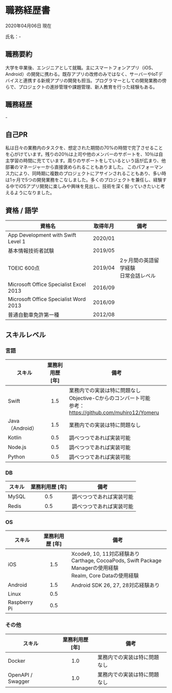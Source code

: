 # 職務経歴書

2020年04月06日 現在

氏名：-

## 職務要約

大学を卒業後、エンジニアとして就職。主にスマートフォンアプリ（iOS、Android）の開発に携わる。既存アプリの改修のみではなく、サーバーやIoTデバイスと連携する新規アプリの開発も担当。プログラマーとしての開発業務の傍らで、プロジェクトの進捗管理や課題管理、新人教育を行った経験もある。

## 職務経歴

\-

## 自己PR

私は日々の業務内のタスクを、想定された期間の70%の時間で完了させることを心がけています。残りの20％は上司や他のメンバーのサポートを、10％は自主学習の時間に充てています。周りのサポートをしているという話が広まり、他部署のマネージャーから直接褒められることもありました。
このパフォーマンス力により、同時期に複数のプロジェクトにアサインされることもあり、多い時は1ヶ月で5つの開発業務をこなしました。多くのプロジェクトを兼任し、経験する中でiOSアプリ開発に楽しみや興味を見出し、技術を深く掘っていきたいと考えるようになりました。

## 資格 / 語学

|資格名|取得年月|備考|
|-|-|-|
|App Development with Swift Level 1|2020/01||
|基本情報技術者試験|2019/05||
|TOEIC 600点|2019/04|2ヶ月間の英語留学経験<br>日常会話レベル|
|Microsoft Office Specialist Excel 2013|2016/09||
|Microsoft Office Specialist Word 2013|2016/09||
|普通自動車免許第一種|2012/08||

## スキルレベル

### 言語

|スキル|業務利用歴 [年]|備考|
|-|:-:|-|
|Swift|1.5|業務内での実装は特に問題なし<br>Objective-Cからのコンバート可能<br>参考：https://github.com/muhiro12/Yomeru|
|Java（Android）|1.5|業務内での実装は特に問題なし|
|Kotlin|0.5|調べつつであれば実装可能|
|Node.js|0.5|調べつつであれば実装可能|
|Python|0.5|調べつつであれば実装可能|

### DB

|スキル|業務利用歴 [年]|備考|
|-|:-:|-|
|MySQL|0.5|調べつつであれば実装可能|
|Redis|0.5|調べつつであれば実装可能|

### OS

|スキル|業務利用歴 [年]|備考|
|-|:-:|-|
|iOS|1.5|Xcode9, 10, 11対応経験あり<br>Carthage, CocoaPods, Swift Package Managerの使用経験<br>Realm, Core Dataの使用経験|
|Android|1.5|Android SDK 26, 27, 28対応経験あり|
|Linux|0.5||
|Raspberry Pi|0.5||

### その他

|スキル|業務利用歴 [年]|備考|
|-|:-:|-|
|Docker|1.0|業務内での実装は特に問題なし|
|OpenAPI / Swagger|1.0|業務内での実装は特に問題なし|
